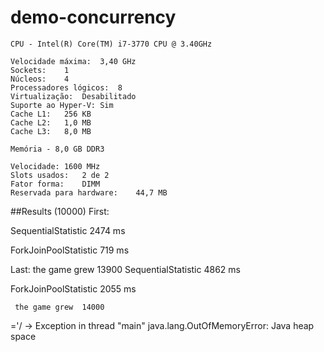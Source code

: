 # demo-concurrency

	CPU - Intel(R) Core(TM) i7-3770 CPU @ 3.40GHz

	Velocidade máxima:	3,40 GHz
	Sockets:	1
	Núcleos:	4
	Processadores lógicos:	8
	Virtualização:	Desabilitado
	Suporte ao Hyper-V:	Sim
	Cache L1:	256 KB
	Cache L2:	1,0 MB
	Cache L3:	8,0 MB
	
	Memória - 8,0 GB DDR3

	Velocidade:	1600 MHz
	Slots usados:	2 de 2
	Fator forma:	DIMM
	Reservada para hardware:	44,7 MB

##Results    (10000)
First:

SequentialStatistic             2474 ms

ForkJoinPoolStatistic           719 ms

Last:
            the game grew    13900
SequentialStatistic             4862 ms

ForkJoinPoolStatistic           2055 ms

	 the game grew	14000

 ='/  -> Exception in thread "main" java.lang.OutOfMemoryError: Java heap space
